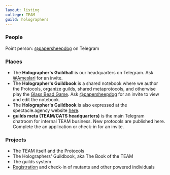 ```yaml
---
layout: listing
college: TEAM
guild: holographers
---
```

### People
Point person: [@papersheepdog](http://telegram.me/papersheepdog) on Telegram

### Places
* The **Holographer's Guildhall** is our headquarters on Telegram. Ask [@Ameslari](http://telegram.me/Ameslari) for an invite.
* The **Holographer's Guildbook** is a shared notebook where we author the Protocols, organize guilds, shared metaprotocols, and otherwise play the [Glass Bead Game](https://en.wikipedia.org/wiki/The_Glass_Bead_Game). Ask [@papersheepdog](http://telegram.me/papersheepdog) for an invite to view and edit the notebook.
* The **Holographer's Guildbook** is also expressed at the spectacle.agency website [here](http://spectacle.agency/pages/view/139/holographers-guildbook-wiki-home).
* **guilds meta (TEAM/CATS headquarters)** is the main Telegram chatroom for internal TEAM business. New protocols are published here. Complete the an application or check-in for an invite.

### Projects

* The TEAM itself and the Protocols
* The Holographers' Guildbook, aka The Book of the TEAM
* The guilds system
* [Registration](https://docs.google.com/spreadsheets/d/1n-11rq0U9fy_ZcgT8phR7BY0uB647LbcPgucj9aiX-M/edit?usp=sharing) and check-in of mutants and other powered individuals
